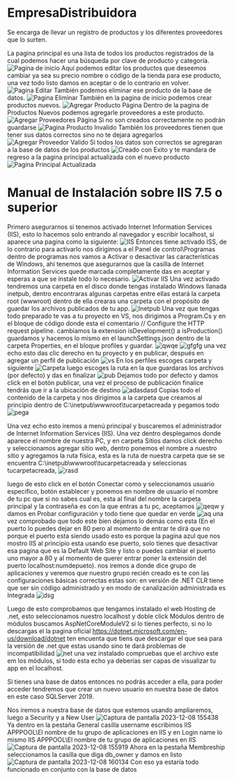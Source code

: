 
# EmpresaDistribuidora
Se encarga de llevar un registro de productos y los diferentes proveedores que lo surten.

La pagina principal es una lista de todos los productos registrados de la cual podemos hacer una búsqueda por clave de producto y categoría.
![Pagina de inicio](https://github.com/brandonvalenzuela/EmpresaDistribuidora/assets/43163308/db5d4913-4bf5-4c83-bfbb-38149c5e1c01)
Aquí podemos editar los productos que deseemos cambiar ya sea su precio nombre o código de la tienda para ese producto, una vez todo listo damos en aceptar o de lo contrario en volver.
![Pagina Editar](https://github.com/brandonvalenzuela/EmpresaDistribuidora/assets/43163308/c74a4a92-e1cc-4aba-99f8-6e12aa5a04c0)
También podemos eliminar ese producto de la base de datos.
![Pagina Eliminar](https://github.com/brandonvalenzuela/EmpresaDistribuidora/assets/43163308/1f054017-1890-442c-9233-f292e1ec1d0d)
También en la pagina de inicio podemos crear productos nuevos.
![Agregar Producto Página ](https://github.com/brandonvalenzuela/EmpresaDistribuidora/assets/43163308/f26b6e7e-b69a-4594-b44d-43207669c6b2)
Dentro de la pagina de Productos Nuevos podemos agregarle proveedores a este producto.
![Agregar Proveedores Página](https://github.com/brandonvalenzuela/EmpresaDistribuidora/assets/43163308/f8c650af-a3d8-443c-b092-fa9069df7011)
Si no son creados correctamente no podrán guardarse
![Pagina Producto Invalido](https://github.com/brandonvalenzuela/EmpresaDistribuidora/assets/43163308/d4caf515-507f-4c44-ae09-5b2afb9f8729)
También los proveedores tienen que tener sus datos correctos sino no te dejara agregarlos
![Agregar Proveedor Valido](https://github.com/brandonvalenzuela/EmpresaDistribuidora/assets/43163308/46bd3dde-f7fd-4dfd-bb1c-04b6fa0d2c4b)
Si todos los datos son correctos se agregaran a la base de datos de los productos
![Creado con Exito](https://github.com/brandonvalenzuela/EmpresaDistribuidora/assets/43163308/29c23069-f3b4-4afb-8cd3-53907282ad8d)
y te mandara de regreso a la pagina principal actualizada con el nuevo producto
![Pagina Principal Actualizada](https://github.com/brandonvalenzuela/EmpresaDistribuidora/assets/43163308/d52d238b-4b4b-498c-8288-5c64ac05d46f)





# Manual de Instalación sobre IIS 7.5 o superior
Primero asegurarnos si tenemos activado Internet Information Services (IIS), esto lo hacemos solo entrando al navegador y escribir localhost, si aparece una pagina como la siguiente:
![IIS](https://github.com/brandonvalenzuela/EmpresaDistribuidora/assets/43163308/5bfa771f-2678-4796-8c97-69d026116721) Entonces tiene activado ISS, de lo contrario para activarlo nos dirigimos a el Panel de control\Programas
dentro de programas nos vamos a Activar o desactivar las características de Windows, ahí tenemos que asegurarnos que la casilla de Internet Information Services quede marcada completamente das en aceptar y esperas a que se instale todo lo necesario.
![Activar IIS](https://github.com/brandonvalenzuela/EmpresaDistribuidora/assets/43163308/321650da-b302-4cad-bd00-c692f7202991)
Una vez activado tendremos una carpeta en el disco donde tengas instalado Windows llanada inetpub, dentro encontraras algunas carpetas entre ellas estará la carpeta root (wwwroot) dentro de ella crearas una carpeta con el propósito de guardar los archivos publicados de tu app.
![Inetpub](https://github.com/brandonvalenzuela/EmpresaDistribuidora/assets/43163308/5900cc75-1ab5-49ff-a198-24a119c2e5c4)
Una vez que tengas todo preparado te vas a tu proyecto en VS, nos dirigimos a Program.Cs y en el bloque de código donde esta el comentario // Configure the HTTP request pipeline.
cambiamos la extension isDevelopment() a isProduction() guardamos y hacemos lo mismo en el launchSettings.json dentro de la carpeta Properties, en el bloque profiles y guardar.
![qwqe](https://github.com/brandonvalenzuela/EmpresaDistribuidora/assets/43163308/ee9ab6ae-7211-4e6f-a409-84703042efd2)
![gfgfg](https://github.com/brandonvalenzuela/EmpresaDistribuidora/assets/43163308/8b29971e-37d5-4bea-96a5-092acf4fe388)
una vez echo esto das clic derecho en tu proyecto y en publicar, después en agregar un perfil de publicación
![vs](https://github.com/brandonvalenzuela/EmpresaDistribuidora/assets/43163308/5dcf89b6-2e77-43ff-ba30-ee02001929c0)
En los perfiles escoges carpeta y siguiente
![Carpeta](https://github.com/brandonvalenzuela/EmpresaDistribuidora/assets/43163308/9d19516e-5cdc-488a-9cca-5493be0a479a)
luego escoges la ruta en la que guardaras los archivos (por defecto) y das en finalizar
![pub](https://github.com/brandonvalenzuela/EmpresaDistribuidora/assets/43163308/96691df5-55b7-4598-9475-837a65cc7e35)
Dejamos todo por defecto y damos click en el botón publicar, una vez el proceso de publicación finalice tendrás que ir a la ubicación de destino 
![adasdasd](https://github.com/brandonvalenzuela/EmpresaDistribuidora/assets/43163308/e5171b10-1684-4f53-99a8-b474ae230b79)
Copias todo el contenido de la carpeta y nos dirigimos a la carpeta que creamos al principio dentro de C:\inetpub\wwwroot\tucarpetacreada y pegamos todo 
![pega](https://github.com/brandonvalenzuela/EmpresaDistribuidora/assets/43163308/d45b17e0-93e1-497e-8d34-acd0e6acb588)

Una vez echo esto iremos a menú principal y buscaremos el administrador de Internet Information Services (IIS). Una vez dentro desplegamos donde aparece el nombre de nuestra PC, y en carpeta Sitios damos click derecho y seleccionamos agregar sitio web, dentro ponemos el nombre a nuestro sitio
y agregamos la ruta física, esta es la ruta de nuestra carpeta que se se encuentra C:\inetpub\wwwroot\tucarpetacreada y seleccionas tucarpetacreada, 
![rasd](https://github.com/brandonvalenzuela/EmpresaDistribuidora/assets/43163308/85a223fb-46f0-4133-a30b-3c89c3261b13)

luego de esto click en el botón Conectar como y seleccionamos usuario especifico, botón establecer y ponemos en nombre de usuario 
el nombre de tu pc que si no sabes cual es, esta al final del nombre la carpeta principal y la contraseña es con la que entras a tu pc, aceptamos 
![qeqw](https://github.com/brandonvalenzuela/EmpresaDistribuidora/assets/43163308/399a6b05-d4a4-4959-a55f-95aad8d6dfa3)
y damos en Probar configuración y todo tiene que quedar en verde
![aq](https://github.com/brandonvalenzuela/EmpresaDistribuidora/assets/43163308/69b9afd4-8d71-49f6-96c5-af38d346293e)
una vez comprobado que todo este bien dejamos lo demás como esta (En el puerto lo puedes dejar en 80 pero al momento de entrar te dirá que no porque el puerto esta siendo usado esto es porque la pagina azul que nos mostro IIS al principio esta usando ese puerto, solo tienes que desactivar esa pagina que es la 
Default Web Site y listo o puedes cambiar el puerto uno mayor a 80 y al momento de querer entrar poner la extensión del puerto localhost:numdepueto).
nos iremos a donde dice grupo de aplicaciones y veremos que nuestro grupo recién creado es te con las configuraciones básicas correctas estas son: en versión de .NET CLR tiene que ser sin código administrado y en modo de canalización administrada es Integrada
![dsg](https://github.com/brandonvalenzuela/EmpresaDistribuidora/assets/43163308/35009f55-d06b-4b73-8f0d-939a50a35ff6)

Luego de esto comprobamos que tengamos instalado el web Hosting de .net, esto seleccionamos nuestro localhost y doble click Módulos dentro de módulos buscamos AspNetCoreModuleV2 si lo tienes perfecto, si no lo descargas el la pagina oficial https://dotnet.microsoft.com/en-us/download/dotnet ten encuenta que tiens que
descargar el que sea para la versión de .net que estas usando sino te dará problemas de incompatibilidad
![net](https://github.com/brandonvalenzuela/EmpresaDistribuidora/assets/43163308/3012deee-05f9-4eb7-9cbc-e473cb8c47de)
una vez instalado compruebas que el archivo este em los módulos, si todo esta echo ya deberías ser capas de visualizar tu app en el localhost.

Si tienes una base de datos entonces no podrás acceder a ella, para poder acceder tendremos que crear un nuevo usuario en nuestra base de datos en este caso SQLServer 2019.

Nos iremos a nuestra base de datos que estemos usando ampliaremos, luego a Security y a New User
![Captura de pantalla 2023-12-08 155438](https://github.com/brandonvalenzuela/EmpresaDistribuidora/assets/43163308/0543f170-5a9c-41e0-a839-1814e9c6e284)
Ya dentro en la pestaña General casilla username escribimos IIS APPPOOL\El nombre de tu grupo de aplicaciones en IIS y en Login name lo mismo IIS APPPOOL\El nombre de tu grupo de aplicaciones en IIS
![Captura de pantalla 2023-12-08 155919](https://github.com/brandonvalenzuela/EmpresaDistribuidora/assets/43163308/ece36c21-8523-4ae9-a99f-1fb94a786015)
Ahora en la pestaña Membreship seleccionamos la casilla que diga db_owner y damos en listo
![Captura de pantalla 2023-12-08 160134](https://github.com/brandonvalenzuela/EmpresaDistribuidora/assets/43163308/2ad234a1-6c96-48e5-bfd0-4ee401a79621)
Con eso ya estaría todo funcionado en conjunto con la base de datos

